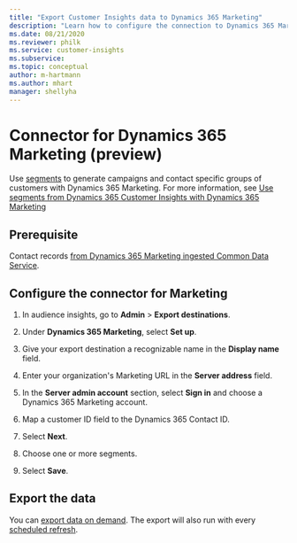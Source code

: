 ```yaml
---
title: "Export Customer Insights data to Dynamics 365 Marketing"
description: "Learn how to configure the connection to Dynamics 365 Marketing."
ms.date: 08/21/2020
ms.reviewer: philk
ms.service: customer-insights
ms.subservice:
ms.topic: conceptual
author: m-hartmann
ms.author: mhart
manager: shellyha
---
```


# Connector for Dynamics 365 Marketing (preview)

Use [segments](segments.md) to generate campaigns and contact specific groups of customers with Dynamics 365 Marketing. For more information, see [Use segments from Dynamics 365 Customer Insights with Dynamics 365 Marketing](https://docs.microsoft.com/dynamics365/marketing/customer-insights-segments)

## Prerequisite

Contact records [from Dynamics 365 Marketing ingested Common Data Service](connect-power-query.md).

## Configure the connector for Marketing

1. In audience insights, go to **Admin** > **Export destinations**.

1. Under **Dynamics 365 Marketing**, select **Set up**.

1. Give your export destination a recognizable name in the **Display name** field.

1. Enter your organization's Marketing URL in the **Server address** field.

1. In the **Server admin account** section, select **Sign in** and choose a Dynamics 365 Marketing account.

1. Map a customer ID field to the Dynamics 365 Contact ID.

1. Select **Next**.

1. Choose one or more segments.

1. Select **Save**.

## Export the data

You can [export data on demand](export-destinations.md). The export will also run with every [scheduled refresh](system.md#schedule-tab).

